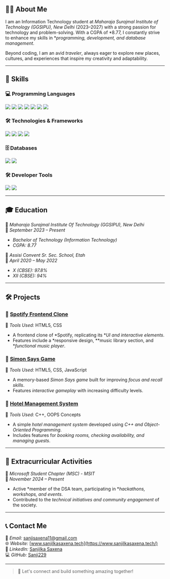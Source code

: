 
## 👩‍💻 About Me  
I am an Information Technology student at *Maharaja Surajmal Institute of Technology (GGSIPU), New Delhi* (2023–2027) with a strong passion for technology and problem-solving. With a CGPA of *8.77, I constantly strive to enhance my skills in **programming, development, and database management*.  

Beyond coding, I am an avid *traveler*, always eager to explore new places, cultures, and experiences that inspire my creativity and adaptability.  

---

## 🚀 Skills  
### 💻 Programming Languages  
<p align="left">
  <img src="https://img.shields.io/badge/C++-00599C?style=for-the-badge&logo=c%2B%2B&logoColor=white"/>
  <img src="https://img.shields.io/badge/Java-ED8B00?style=for-the-badge&logo=java&logoColor=white"/>
  <img src="https://img.shields.io/badge/Python-3776AB?style=for-the-badge&logo=python&logoColor=white"/>
  <img src="https://img.shields.io/badge/JavaScript-F7DF1E?style=for-the-badge&logo=javascript&logoColor=black"/>
  <img src="https://img.shields.io/badge/HTML5-E34F26?style=for-the-badge&logo=html5&logoColor=white"/>
  <img src="https://img.shields.io/badge/CSS3-1572B6?style=for-the-badge&logo=css3&logoColor=white"/>
  <img src="https://img.shields.io/badge/SQL-4479A1?style=for-the-badge&logo=postgresql&logoColor=white"/>
</p>

### 🛠 Technologies & Frameworks  
<p align="left">
  <img src="https://img.shields.io/badge/Node.js-43853D?style=for-the-badge&logo=node.js&logoColor=white"/>
  <img src="https://img.shields.io/badge/Express.js-000000?style=for-the-badge&logo=express&logoColor=white"/>
  <img src="https://img.shields.io/badge/Bootstrap-563D7C?style=for-the-badge&logo=bootstrap&logoColor=white"/>
  <img src="https://img.shields.io/badge/REST%20APIs-02569B?style=for-the-badge&logo=api&logoColor=white"/>
</p>

### 🗄 Databases  
<p align="left">
  <img src="https://img.shields.io/badge/MySQL-4479A1?style=for-the-badge&logo=mysql&logoColor=white"/>
  <img src="https://img.shields.io/badge/MongoDB-47A248?style=for-the-badge&logo=mongodb&logoColor=white"/>
</p>

### 🛠 Developer Tools  
<p align="left">
  <img src="https://img.shields.io/badge/Git-F05032?style=for-the-badge&logo=git&logoColor=white"/>
  <img src="https://img.shields.io/badge/GitHub-181717?style=for-the-badge&logo=github&logoColor=white"/>
</p>

---

## 🎓 Education  
📍 *Maharaja Surajmal Institute Of Technology (GGSIPU), New Delhi*  
📅 *September 2023 – Present*  
- *Bachelor of Technology (Information Technology)*  
- *CGPA: 8.77*  

📍 *Assisi Convent Sr. Sec. School, Etah*  
📅 *April 2020 – May 2022*  
- *X (CBSE): 97.8%*  
- *XII (CBSE): 94%*  

---

## 🛠 Projects  
### 🎵 [Spotify Frontend Clone](https://github.com/Sanji229/Spotify_frontend_clone)  
🔧 *Tools Used:* HTML5, CSS  
- A frontend clone of *Spotify, replicating its **UI and interactive elements*.  
- Features include a *responsive design, **music library section, and **functional music player*.  

### 🧠 [Simon Says Game](https://github.com/Sanji229/Simon-Says-Game)  
🔧 *Tools Used:* HTML5, CSS, JavaScript  
- A memory-based *Simon Says game* built for improving *focus and recall skills*.  
- Features *interactive gameplay* with increasing difficulty levels.  

### 🏨 [Hotel Management System](https://github.com/Sanji229/HOTEL_MANAGEMENT_SYSTEM)  
🔧 *Tools Used:* C++, OOPS Concepts  
- A simple *hotel management system* developed using *C++ and Object-Oriented Programming*.  
- Includes features for *booking rooms, checking availability, and managing guests*.  

---

## 🌟 Extracurricular Activities  
📍 *Microsoft Student Chapter (MSC) - MSIT*  
📅 *November 2024 – Present*  
- Active *member of the DSA team, participating in **hackathons, workshops, and events*.  
- Contributed to the *technical initiatives and community engagement* of the society.  

---

## 📞 Contact Me  
📧 *Email:* [sanjisaxena11@gmail.com](mailto:sanjisaxena11@gmail.com)  
🌐 *Website:* [www.sanjilkasaxena.tech](https://www.sanjilkasaxena.tech/)  
🔗 *LinkedIn:* [Sanjilka Saxena](https://www.linkedin.com/in/sanjilka-saxena-ba4a4622a/)  
💻 *GitHub:* [Sanji229](https://github.com/Sanji229)  

---  

> 🚀 Let's connect and build something amazing together!
